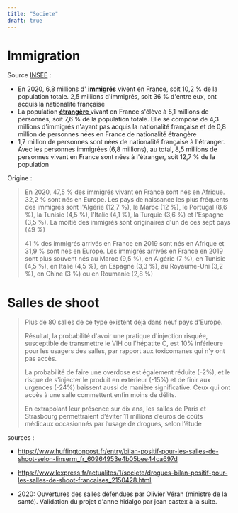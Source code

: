 ```yaml
---
title: "Societe"
draft: true
---
```




# Immigration

Source [INSEE](https://www.insee.fr/fr/statistiques/3633212) : 

- En 2020, 6,8 millions d'[ **immigrés** ](https://www.insee.fr/fr/statistiques/3633212#)vivent en France, soit 10,2 % de la population totale. 2,5 millions d'immigrés, soit 36 % d'entre eux, ont acquis la nationalité française
- La population [**étrangère** ](https://www.insee.fr/fr/statistiques/3633212#)vivant en France s'élève à 5,1 millions de personnes, soit 7,6 % de la population totale. Elle se compose de 4,3 millions d'immigrés n'ayant pas acquis la nationalité française et de 0,8 million de personnes nées en France de nationalité étrangère
- 1,7 million de personnes sont nées de nationalité française à l'étranger. Avec les personnes immigrées (6,8 millions), au total, 8,5 millions de personnes vivant en France sont nées à l'étranger, soit 12,7 % de la population

Origine :

> En 2020, 47,5 % des immigrés vivant en France sont nés en Afrique. 32,2 % sont nés en Europe. Les pays de naissance les plus fréquents des immigrés sont l'Algérie (12,7 %), le Maroc (12 %), le Portugal (8,6 %), la Tunisie (4,5 %), l'Italie (4,1 %), la Turquie (3,6 %) et l'Espagne (3,5 %). La moitié des immigrés sont originaires d'un de ces sept pays (49 %)
>
> 41 % des immigrés arrivés en France en 2019 sont nés en Afrique et 31,9 % sont nés en Europe. Les immigrés arrivés en France en 2019 sont plus souvent nés au Maroc (9,5 %), en Algérie (7 %), en Tunisie (4,5 %), en Italie (4,5 %), en Espagne (3,3 %), au Royaume-Uni (3,2 %), en Chine (3 %) ou en Roumanie (2,8 %)

# Salles de shoot

> Plus de 80 salles de ce type existent déjà dans neuf pays d'Europe. 
>
> Résultat, la probabilité d'avoir une pratique d'injection risquée, susceptible de transmettre le VIH ou l'hépatite C, est 10% inférieure pour les usagers des salles, par rapport aux toxicomanes qui n'y ont pas accès.  
>
> La probabilité de faire une overdose est également réduite (-2%), et le risque de s'injecter le produit en extérieur (-15%) et de finir aux urgences (-24%) baissent aussi de manière significative. Ceux qui ont accès à une salle commettent enfin moins de délits. 
>
> En extrapolant leur présence sur dix ans, les salles de Paris et Strasbourg permettraient d’éviter 11 millions d’euros de coûts médicaux occasionnés par l’usage de drogues, selon l’étude

sources :

- https://www.huffingtonpost.fr/entry/bilan-positif-pour-les-salles-de-shoot-selon-linserm_fr_60964953e4b05bee44ca697d
- https://www.lexpress.fr/actualites/1/societe/drogues-bilan-positif-pour-les-salles-de-shoot-francaises_2150428.html

- 2020: Ouvertures des salles défendues par Olivier Véran (ministre de la santé). Validation du projet d'anne hidalgo par jean castex à la suite.
